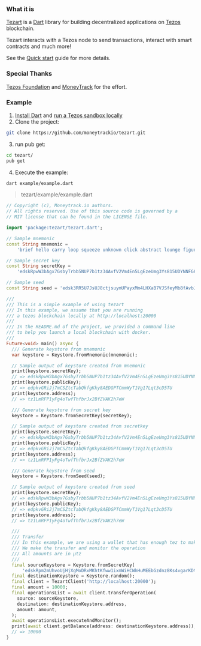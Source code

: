 ### What it is

[Tezart](https://github.com/moneytrackio/tezart) is a [Dart](https://dart.dev/) library for building decentralized applications on [Tezos](https://tezos.com) blockchain.

Tezart interacts with a Tezos node to send transactions, interact with smart contracts and much more!

See the [Quick start](#quick-start) guide for more details.

### Special Thanks

[Tezos Foundation](https://tezos.foundation/) and [MoneyTrack](https://moneytrack.io/) for the effort.

### Example

1. [Install Dart](#install-dart) and [run a Tezos sandbox locally](#run-a-tezos-sandbox-locally-optional)
2. Clone the project:
```bash
git clone https://github.com/moneytrackio/tezart.git
```
3. run pub get:
```bash
cd tezart/
pub get
```
4. Execute the example:
```bash
dart example/example.dart
```

> tezart/example/example.dart

```dart
// Copyright (c), Moneytrack.io authors.
// All rights reserved. Use of this source code is governed by a
// MIT license that can be found in the LICENSE file.

import 'package:tezart/tezart.dart';

// Sample mnemonic
const String mnemonic =
    'brief hello carry loop squeeze unknown click abstract lounge figure logic oblige child ripple about vacant scheme magnet open enroll stuff valve hobby what';

// Sample secret key
const String secretKey =
    'edskRpwW3bAgx7GsbyTrbb5NUP7b1tz34AvfV2Vm4En5LgEzeUmg3Ys815UDYNNFG6JvrrGqA9CNU2h8hsLVVLfuEQPkZNtkap';

// Sample seed
const String seed = 'edsk3RR5U7JsUJ8ctjsuymUPayxMm4LHXaB7VJSfeyMb8fAvbJUnsa';

///
/// This is a simple example of using tezart
/// In this example, we assume that you are running
/// a tezos blockchain locally at http://localhost:20000
///
/// In the README.md of the project, we provided a command line
/// to help you launch a local blockchain with docker.
///
Future<void> main() async {
  /// Generate keystore from mnemonic
  var keystore = Keystore.fromMnemonic(mnemonic);

  // Sample output of keystore created from mnemonic
  print(keystore.secretKey);
  // => edskRpwW3bAgx7GsbyTrbb5NUP7b1tz34AvfV2Vm4En5LgEzeUmg3Ys815UDYNNFG6JvrrGqA9CNU2h8hsLVVLfuEQPkZNtkap
  print(keystore.publicKey);
  // => edpkvGRiJj7mCSZtcTabQkfgKky8AEDGPTCmmWyT1Vg17Lqt3cD5TU
  print(keystore.address);
  // => tz1LmRFP1yFg4oTwfThfbrJx2BfZVAK2h7eW

  /// Generate keystore from secret key
  keystore = Keystore.fromSecretKey(secretKey);

  // Sample output of keystore created from secretkey
  print(keystore.secretKey);
  // => edskRpwW3bAgx7GsbyTrbb5NUP7b1tz34AvfV2Vm4En5LgEzeUmg3Ys815UDYNNFG6JvrrGqA9CNU2h8hsLVVLfuEQPkZNtkap
  print(keystore.publicKey);
  // => edpkvGRiJj7mCSZtcTabQkfgKky8AEDGPTCmmWyT1Vg17Lqt3cD5TU
  print(keystore.address);
  // => tz1LmRFP1yFg4oTwfThfbrJx2BfZVAK2h7eW

  /// Generate keystore from seed
  keystore = Keystore.fromSeed(seed);

  // Sample output of keystore created from seed
  print(keystore.secretKey);
  // => edskRpwW3bAgx7GsbyTrbb5NUP7b1tz34AvfV2Vm4En5LgEzeUmg3Ys815UDYNNFG6JvrrGqA9CNU2h8hsLVVLfuEQPkZNtkap
  print(keystore.publicKey);
  // => edpkvGRiJj7mCSZtcTabQkfgKky8AEDGPTCmmWyT1Vg17Lqt3cD5TU
  print(keystore.address);
  // => tz1LmRFP1yFg4oTwfThfbrJx2BfZVAK2h7eW

  ///
  /// Transfer
  /// In this example, we are using a wallet that has enough tez to make the transfer
  /// We make the transfer and monitor the operation
  /// All amounts are in µtz
  ///
  final sourceKeystore = Keystore.fromSecretKey(
      'edskRpm2mUhvoUjHjXgMoDRxMKhtKfww1ixmWiHCWhHuMEEbGzdnz8Ks4vgarKDtxok7HmrEo1JzkXkdkvyw7Rtw6BNtSd7MJ7');
  final destinationKeystore = Keystore.random();
  final client = TezartClient('http://localhost:20000');
  final amount = 10000;
  final operationsList = await client.transferOperation(
    source: sourceKeystore,
    destination: destinationKeystore.address,
    amount: amount,
  );
  await operationsList.executeAndMonitor();
  print(await client.getBalance(address: destinationKeystore.address));
  // => 10000
}

```